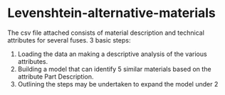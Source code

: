 # Levenshtein-alternative-materials

The csv file attached consists of material description and technical attributes for several fuses.
3 basic steps:
1.  Loading the data an making a descriptive analysis of the various attributes.
2.  Building a model that can identify 5 similar materials based on the attribute Part Description.
3.  Outlining the steps may be undertaken to expand the model under 2
